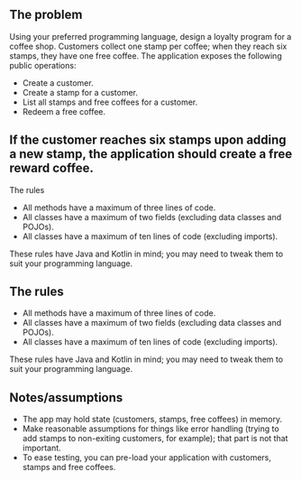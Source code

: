 ## The problem

Using your preferred programming language, design a loyalty program for a coffee shop. Customers collect one stamp per
coffee; when they reach six stamps, they have one free coffee. The application exposes the following public operations:

- Create a customer.
- Create a stamp for a customer.
- List all stamps and free coffees for a customer.
- Redeem a free coffee.

## If the customer reaches six stamps upon adding a new stamp, the application should create a free reward coffee.

The rules

- All methods have a maximum of three lines of code.
- All classes have a maximum of two fields (excluding data classes and POJOs).
- All classes have a maximum of ten lines of code (excluding imports).

These rules have Java and Kotlin in mind; you may need to tweak them to suit your programming language.

## The rules

- All methods have a maximum of three lines of code.
- All classes have a maximum of two fields (excluding data classes and POJOs).
- All classes have a maximum of ten lines of code (excluding imports).

These rules have Java and Kotlin in mind; you may need to tweak them to suit your programming language.

## Notes/assumptions

- The app may hold state (customers, stamps, free coffees) in memory.
- Make reasonable assumptions for things like error handling (trying to add stamps to non-exiting customers, for
  example); that part is not that important.
- To ease testing, you can pre-load your application with customers, stamps and free coffees.